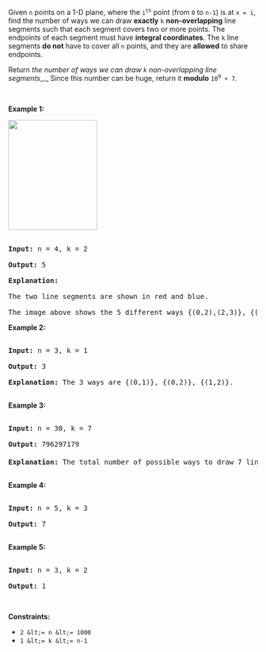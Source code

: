 Given `` n `` points on a 1-D plane, where the <code>i<sup>th</sup></code> point (from `` 0 `` to `` n-1 ``) is at `` x = i ``, find the number of ways we can draw __exactly__ `` k `` __non-overlapping__ line segments such that each segment covers two or more points. The endpoints of each segment must have __integral coordinates__. The `` k `` line segments __do not__ have to cover all `` n `` points, and they are __allowed__ to share endpoints.

Return _the number of ways we can draw _`` k ``_ non-overlapping line segments__._&nbsp;Since this number can be huge, return it __modulo__ <code>10<sup>9</sup> + 7</code>.

&nbsp;

__Example 1:__

<img alt="" src="https://assets.leetcode.com/uploads/2020/09/07/ex1.png" style="width: 179px; height: 222px;"/>

<pre>
<strong>Input:</strong> n = 4, k = 2
<strong>Output:</strong> 5
<strong>Explanation: 
</strong>The two line segments are shown in red and blue.
The image above shows the 5 different ways {(0,2),(2,3)}, {(0,1),(1,3)}, {(0,1),(2,3)}, {(1,2),(2,3)}, {(0,1),(1,2)}.</pre>

__Example 2:__

<pre>
<strong>Input:</strong> n = 3, k = 1
<strong>Output:</strong> 3
<strong>Explanation: </strong>The 3 ways are {(0,1)}, {(0,2)}, {(1,2)}.
</pre>

__Example 3:__

<pre>
<strong>Input:</strong> n = 30, k = 7
<strong>Output:</strong> 796297179
<strong>Explanation: </strong>The total number of possible ways to draw 7 line segments is 3796297200. Taking this number modulo 10<sup>9</sup> + 7 gives us 796297179.
</pre>

__Example 4:__

<pre>
<strong>Input:</strong> n = 5, k = 3
<strong>Output:</strong> 7
</pre>

__Example 5:__

<pre>
<strong>Input:</strong> n = 3, k = 2
<strong>Output:</strong> 1</pre>

&nbsp;

__Constraints:__

*   `` 2 &lt;= n &lt;= 1000 ``
*   `` 1 &lt;= k &lt;= n-1 ``
